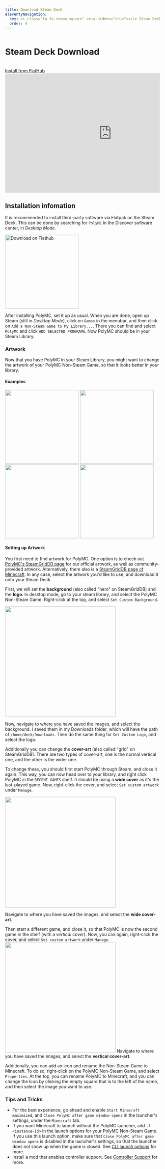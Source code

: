 ```yaml
---
title: Download Steam Deck
eleventyNavigation:
  key: <i class="fa fa-steam-square" aria-hidden="true"></i> Steam Deck
  order: 4
---
```


<div class="download-content">
    <div class="row">
    <div class="column">
      <div>
        <h1>Steam Deck Download</h1>
        <br>
        <a class="button is-big" href="{{ '/download' | url }}">Install from FlatHub</a>
      </div>
    </div>
    <div class="column">
      <iframe width="692" height="389" src="https://www.youtube.com/embed/UTVBqyvFCV8" title="YouTube video player" frameborder="0" allow="accelerometer; autoplay; clipboard-write; encrypted-media; gyroscope; picture-in-picture" allowfullscreen></iframe>
    </div>
  </div>
</div>

<div class="infobox top">

## Installation infomation

It is recommended to install third-party software via Flatpak on the Steam Deck.
This can be done by searching for `PolyMC` in the Discover software center, in *Desktop Mode*.

<a href='https://flathub.org/apps/details/org.polymc.PolyMC'><img width='240' alt='Download on Flathub' src='https://flathub.org/assets/badges/flathub-badge-en.png'/></a>

After installing PolyMC, set it up as usual.
When you are done, open up Steam (still in *Desktop Mode*), click on `Games` in the menubar, and then click on `Add a Non-Steam Game to My Library...`.
There you can find and select `PolyMC` and click `ADD SELECTED PROGRAMS`.
Now PolyMC should be in your Steam Library.

### Artwork

Now that you have PolyMC in your Steam Library, you might want to change the artwork of your PolyMC Non-Steam Game, so that it looks better in your library.

#### Examples

<img src="/img/Steam_Deck_PolyMC_1.jpg" height="240">
<img src="/img/Steam_Deck_PolyMC_2.jpg" height="240">
<img src="/img/Steam_Deck_PolyMC_3.jpg" height="240">
<img src="https://i.imgur.com/WXFkxCw.png" height="240">

#### Setting up Artwork

You first need to find artwork for PolyMC.
One option is to check out [PolyMC's SteamGridDB page](https://www.steamgriddb.com/game/5321639) for our official artwork, as well as community-provided artwork.
Alternatively, there also is a [SteamGridDB page of Minecraft](https://www.steamgriddb.com/game/38365).
In any case, select the artwork you'd like to use, and download it onto your Steam Deck.

First, we will set the **background** (also called "hero" on SteamGridDB) and the **logo**. In desktop mode, go to your steam library, and select the PolyMC Non-Steam Game. Right-click at the top, and select `Set Custom Background`.

<img src="https://i.imgur.com/jaqjRob.png" height="360">

Now, navigate to where you have saved the images, and select the background. I saved them in my Downloads folder, which will have the path of `/home/deck/Downloads`.
Then do the same thing for `Set Custom Logo`, and select the logo.

Additionally you can change the **cover-art** (also called "grid" on SteamGridDB).
There are two types of cover-art, one is the normal vertical one, and the other is the wider one.

To change these, you should first start PolyMC through Steam, and close it again.
This way, you can now head over to your library, and right click PolyMC in the `RECENT GAMES` shelf.
It should be using a **wide cover** as it's the last-played game.
Now, right-click the cover, and select `Set custom artwork` under `Manage`.

<img src="/img/Steam_Deck_Cover_wide.png" height="360">

Navigate to where you have saved the images, and select the **wide cover-art**.

Then start a different game, and close it, so that PolyMC is now the second game in the shelf (with a *vertical cover*).
Now, you can again, right-click the cover, and select `Set custom artwork` under `Manage`.
<img src="/img/Steam_Deck_Cover_vertical.png" height="360">
Navigate to where you have saved the images, and select the **vertical cover-art**.

Additionally, you can add an icon and rename the Non-Steam Game to Minecraft. 
To do so, right-click on the PolyMC Non-Steam Game, and select `Properties`. At the top, you can rename PolyMC to Minecraft, and you can change the Icon by clicking the empty square that is to the left of the name, and then select the image you want to use. 

### Tips and Tricks

- For the best experience, go ahead and enable `Start Minecraft maximized`, and `Close PolyMC after game window opens` in the launcher's settings, under the `Minecraft` tab.
- If you want Minecraft to launch without the PolyMC launcher, add `-l <instance-id>` in the launch options for your PolyMC Non-Steam Game. If you use this launch option, make sure that `Close PolyMC after game window opens` is disabled in the launcher's settings, so that the launcher does not show up when the game is closed. See [CLI launch options](../../../getting-started/command-line-interface/) for more.
- Install a mod that enables controller support. See [Controller Support](../../../wiki/getting-started/controller-support) for more.

</div>
